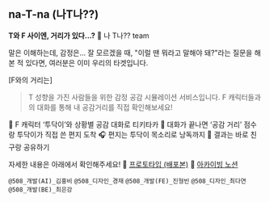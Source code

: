 ## na-T-na (나T나??)

**T와 F 사이엔, 거리가 있다...?** 📏 나 T나?? team

말은 이해하는데, 감정은... 잘 모르겠을 때,
"이럴 땐 뭐라고 말해야 돼?"라는 질문을 해본 적 있다면,
여러분은 이미 우리의 타겟입니다.

[F와의 거리는]
> T 성향을 가진 사람들을 위한 감정 공감 시뮬레이션 서비스입니다.
> F 캐릭터들과의 대화를 통해 내 공감거리를 직접 확인해보세요!


💬 F 캐릭터 ‘투닥이’와 상황별 공감 대화로 티키타카
💌 대화가 끝나면 ‘공감 거리’ 점수랑 투닥이가 직접 쓴 편지 도착
🎧 편지는 투닥이 목소리로 낭독까지
👐 결과는 바로 친구랑 공유하기

자세한 내용은 아래에서 확인해주세요!
🔗 [프로토타입 (배포본)](https://na-t-na-fe.vercel.app/)
🔗 [아카이빙 노션](https://ubiquitous-blackberry-1d3.notion.site/2483cff2c9eb805eb6edc5cc93cf8e2b)

`@508_개발(AI)_김홍비` 
`@508_디자인_경재` 
`@508_개발(FE)_진형빈` 
`@508_디자인_최다연` 
`@508_개발(BE)_최은강`
